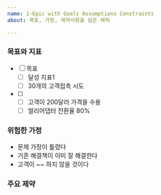 ```yaml
---
name: 1-Epic with Goals Assumptions Constraints
about: 목표, 가정, 제약사항을 담은 에픽

---
```


### 목표와 지표

- [ ] 목표
  - [ ] 달성 지표1
  - [ ] 30개의 고객접촉 시도
- [ ]
  - [ ] 고객이 200달러 가격을 수용
  - [ ] 얼리어댑터 전환율 80%

### 위험한 가정

- 문제 가정이 틀렸다 
- 기존 해결책이 이미 잘 해결한다
- 고객이 ~~ 하지 않을 것이다

### 주요 제약
